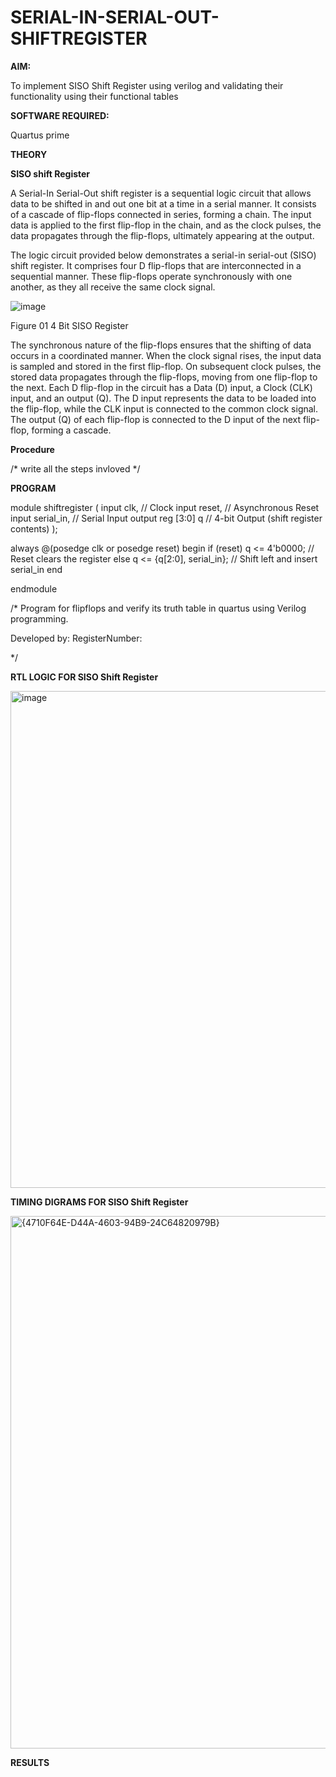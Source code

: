 # SERIAL-IN-SERIAL-OUT-SHIFTREGISTER

**AIM:**

To implement  SISO Shift Register using verilog and validating their functionality using their functional tables

**SOFTWARE REQUIRED:**

Quartus prime

**THEORY**

**SISO shift Register**

A Serial-In Serial-Out shift register is a sequential logic circuit that allows data to be shifted in and out one bit at a time in a serial manner. It consists of a cascade of flip-flops connected in series, forming a chain. The input data is applied to the first flip-flop in the chain, and as the clock pulses, the data propagates through the flip-flops, ultimately appearing at the output.

The logic circuit provided below demonstrates a serial-in serial-out (SISO) shift register. It comprises four D flip-flops that are interconnected in a sequential manner. These flip-flops operate synchronously with one another, as they all receive the same clock signal.

![image](https://github.com/naavaneetha/SERIAL-IN-SERIAL-OUT-SHIFTREGISTER/assets/154305477/e81c4072-37f9-46c6-8145-566764b74c3a)

Figure 01 4 Bit SISO Register

The synchronous nature of the flip-flops ensures that the shifting of data occurs in a coordinated manner. When the clock signal rises, the input data is sampled and stored in the first flip-flop. On subsequent clock pulses, the stored data propagates through the flip-flops, moving from one flip-flop to the next.
Each D flip-flop in the circuit has a Data (D) input, a Clock (CLK) input, and an output (Q). The D input represents the data to be loaded into the flip-flop, while the CLK input is connected to the common clock signal. The output (Q) of each flip-flop is connected to the D input of the next flip-flop, forming a cascade.

**Procedure**

/* write all the steps invloved */

**PROGRAM**

module shiftregister (
    input clk,        // Clock
    input reset,      // Asynchronous Reset
    input serial_in,  // Serial Input
    output reg [3:0] q // 4-bit Output (shift register contents)
);

always @(posedge clk or posedge reset) begin
    if (reset)
        q <= 4'b0000;               // Reset clears the register
    else
        q <= {q[2:0], serial_in};   // Shift left and insert serial_in
end

endmodule

/* Program for flipflops and verify its truth table in quartus using Verilog programming.

Developed by: RegisterNumber:

*/

**RTL LOGIC FOR SISO Shift Register**

<img width="1778" height="795" alt="image" src="https://github.com/user-attachments/assets/7a1c6c49-9e84-4b8f-b08a-b05d213459b5" />


**TIMING DIGRAMS FOR SISO Shift Register**

<img width="1324" height="852" alt="{4710F64E-D44A-4603-94B9-24C64820979B}" src="https://github.com/user-attachments/assets/a6777f7e-4e6f-4b5a-9401-aefa878c4665" />


**RESULTS**
